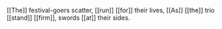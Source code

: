 [[The]] festival-goers scatter, [[run]] [[for]] their lives, 
[[As]] [[the]] trio [[stand]] [[firm]], swords [[at]] their sides.